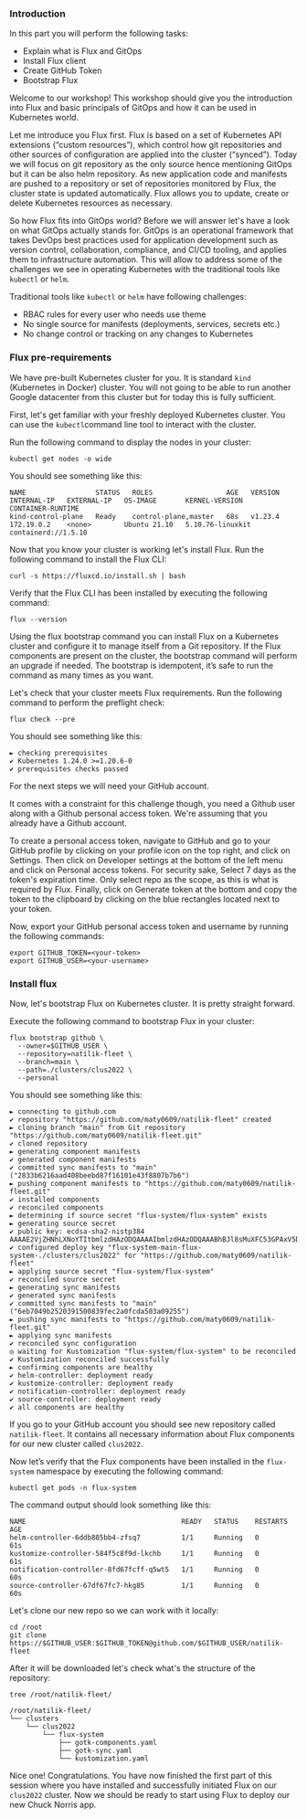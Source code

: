 ### Introduction

In this part you will perform the following tasks:

- Explain what is Flux and GitOps
- Install Flux client
- Create GitHub Token
- Bootstrap Flux

Welcome to our workshop! This workshop should give you the introduction into Flux and basic principals of GitOps and how it can be used in Kubernetes world.

Let me introduce you Flux first. Flux is based on a set of Kubernetes API extensions (“custom resources”), which control how git repositories and other sources of configuration are applied into the cluster (“synced”). Today we will focus on git repository as the only source hence mentioning GitOps but it can be also helm repository. As new application code and manifests are pushed to a repository or set of repositories monitored by Flux, the cluster state is updated automatically. Flux allows you to update, create or delete Kubernetes resources as necessary.

So how Flux fits into GitOps world? Before we will answer let's have a look on what GitOps actually stands for. GitOps is an operational framework that takes DevOps best practices used for application development such as version control, collaboration, compliance, and CI/CD tooling, and applies them to infrastructure automation. This will allow to address some of the challenges we see in operating Kubernetes with the traditional tools like `kubectl` or `helm`.

Traditional tools like `kubectl` or `helm` have following challenges:

- RBAC rules for every user who needs use theme
- No single source for manifests (deployments, services, secrets etc.)
- No change control or tracking on any changes to Kubernetes

### Flux pre-requirements

We have pre-built Kubernetes cluster for you. It is standard `kind` (Kubernetes in Docker) cluster. You will not going to be able to run another Google datacenter from this cluster but for today this is fully sufficient.

First, let's get familiar with your freshly deployed Kubernetes cluster. You can use the `kubectl`command line tool to interact with the cluster.

Run the following command to display the nodes in your cluster:

`kubectl get nodes -o wide`

You should see something like this:

```
NAME                 STATUS   ROLES                  AGE   VERSION   INTERNAL-IP   EXTERNAL-IP   OS-IMAGE       KERNEL-VERSION     CONTAINER-RUNTIME
kind-control-plane   Ready    control-plane,master   68s   v1.23.4   172.19.0.2    <none>        Ubuntu 21.10   5.10.76-linuxkit   containerd://1.5.10

```

Now that you know your cluster is working let's install Flux. Run the following command to install the Flux CLI:

`curl -s https://fluxcd.io/install.sh | bash`

Verify that the Flux CLI has been installed by executing the following command:

`flux --version`

Using the flux bootstrap command you can install Flux on a Kubernetes cluster and configure it to manage itself from a Git repository. If the Flux components are present on the cluster, the bootstrap command will perform an upgrade if needed. The bootstrap is idempotent, it’s safe to run the command as many times as you want.

Let's check that your cluster meets Flux requirements. Run the following command to perform the preflight check:

`flux check --pre`

You should see something like this:

```
► checking prerequisites
✔ Kubernetes 1.24.0 >=1.20.6-0
✔ prerequisites checks passed
```

For the next steps we will need your GitHub account.

It comes with a constraint for this challenge though, you need a Github user along with a Github personal access token. We're assuming that you already have a Github account.

To create a personal access token, navigate to GitHub and go to your GitHub profile by clicking on your profile icon on the top right, and click on Settings. Then click on Developer settings at the bottom of the left menu and click on Personal access tokens. For security sake, Select 7 days as the token's expiration time. Only select repo as the scope, as this is what is required by Flux. Finally, click on Generate token at the bottom and copy the token to the clipboard by clicking on the blue rectangles located next to your token.

Now, export your GitHub personal access token and username by running the following commands:

```
export GITHUB_TOKEN=<your-token>
export GITHUB_USER=<your-username>

```

### Install flux

Now, let's bootstrap Flux on Kubernetes cluster. It is pretty straight forward.

Execute the following command to bootstrap Flux in your cluster:

```
flux bootstrap github \
  --owner=$GITHUB_USER \
  --repository=natilik-fleet \
  --branch=main \
  --path=./clusters/clus2022 \
  --personal

```

You should see something like this:

```
► connecting to github.com
✔ repository "https://github.com/maty0609/natilik-fleet" created
► cloning branch "main" from Git repository "https://github.com/maty0609/natilik-fleet.git"
✔ cloned repository
► generating component manifests
✔ generated component manifests
✔ committed sync manifests to "main" ("2833b6216aad408beebd87f16101e43f8807b7b6")
► pushing component manifests to "https://github.com/maty0609/natilik-fleet.git"
✔ installed components
✔ reconciled components
► determining if source secret "flux-system/flux-system" exists
► generating source secret
✔ public key: ecdsa-sha2-nistp384 AAAAE2VjZHNhLXNoYTItbmlzdHAzODQAAAAIbmlzdHAzODQAAABhBJl8sMuXFC53GPAxV5D0cEGifqBt6QvYAXL536He5hooWwjIJgtgjbWsms1rSPAY+qJpMtWZDFFIUWgVqgzdHmNfyF7xCJXOts4HJ5yQf28mrBWcQPGh5sQollHzrP1LMg==
✔ configured deploy key "flux-system-main-flux-system-./clusters/clus2022" for "https://github.com/maty0609/natilik-fleet"
► applying source secret "flux-system/flux-system"
✔ reconciled source secret
► generating sync manifests
✔ generated sync manifests
✔ committed sync manifests to "main" ("6eb7049b2520391500839fec2a0fcda503a09255")
► pushing sync manifests to "https://github.com/maty0609/natilik-fleet.git"
► applying sync manifests
✔ reconciled sync configuration
◎ waiting for Kustomization "flux-system/flux-system" to be reconciled
✔ Kustomization reconciled successfully
► confirming components are healthy
✔ helm-controller: deployment ready
✔ kustomize-controller: deployment ready
✔ notification-controller: deployment ready
✔ source-controller: deployment ready
✔ all components are healthy
```

If you go to your GitHub account you should see new repository called `natilik-fleet`. It contains all necessary information about Flux components for our new cluster called `clus2022`.

Now let’s verify that the Flux components have been installed in the `flux-system` namespace by executing the following command:

`kubectl get pods -n flux-system`

The command output should look something like this:

```
NAME                                      READY   STATUS    RESTARTS   AGE
helm-controller-6ddb885bb4-zfsq7          1/1     Running   0          61s
kustomize-controller-584f5c8f9d-lkchb     1/1     Running   0          61s
notification-controller-8fd67fcff-q5wt5   1/1     Running   0          60s
source-controller-67df67fc7-hkg85         1/1     Running   0          60s
```

Let's clone our new repo so we can work with it locally:

```
cd /root
git clone https://$GITHUB_USER:$GITHUB_TOKEN@github.com/$GITHUB_USER/natilik-fleet
```

After it will be downloaded let's check what's the structure of the repository:

`tree /root/natilik-fleet/`

```
/root/natilik-fleet/
└── clusters
    └── clus2022
        └── flux-system
            ├── gotk-components.yaml
            ├── gotk-sync.yaml
            └── kustomization.yaml
```

Nice one! Congratulations. You have now finished the first part of this session where you have installed and successfully initiated Flux on our `clus2022` cluster. Now we should be ready to start using Flux to deploy our new Chuck Norris app.
